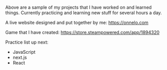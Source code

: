 Above are a sample of my projects that I have worked on and learned things. 
Currently practicing and learning new stuff for several hours a day.

A live website designed and put together by me: https://onnelo.com

Game that I have created: https://store.steampowered.com/app/1894320

Practice list up next:
 - JavaScript
 - next.js
 - React

